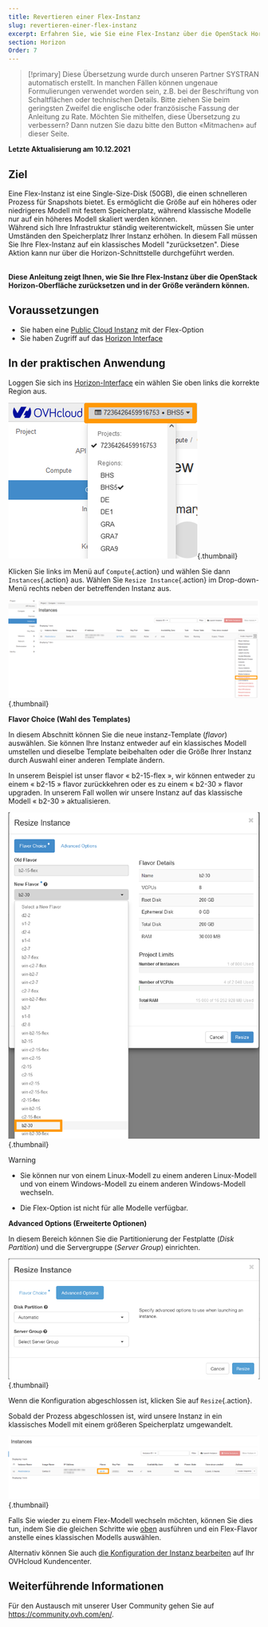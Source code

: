 ```yaml
---
title: Revertieren einer Flex-Instanz
slug: revertieren-einer-flex-instanz
excerpt: Erfahren Sie, wie Sie eine Flex-Instanz über die OpenStack Horizon-Schnittstelle zurücksetzen können.
section: Horizon
Order: 7
---
```


> [!primary]
> Diese Übersetzung wurde durch unseren Partner SYSTRAN automatisch erstellt. In manchen Fällen können ungenaue Formulierungen verwendet worden sein, z.B. bei der Beschriftung von Schaltflächen oder technischen Details. Bitte ziehen Sie beim geringsten Zweifel die englische oder französische Fassung der Anleitung zu Rate. Möchten Sie mithelfen, diese Übersetzung zu verbessern? Dann nutzen Sie dazu bitte den Button «Mitmachen» auf dieser Seite.
>

**Letzte Aktualisierung am 10.12.2021**

## Ziel

Eine Flex-Instanz ist eine Single-Size-Disk (50GB), die einen schnelleren Prozess für Snapshots bietet. Es ermöglicht die Größe auf ein höheres oder niedrigeres Modell mit festem Speicherplatz, während klassische Modelle nur auf ein höheres Modell skaliert werden können.</br> Während sich Ihre Infrastruktur ständig weiterentwickelt, müssen Sie unter Umständen den Speicherplatz Ihrer Instanz erhöhen. In diesem Fall müssen Sie Ihre Flex-Instanz auf ein klassisches Modell "zurücksetzen". Diese Aktion kann nur über die Horizon-Schnittstelle durchgeführt werden.

</br>**Diese Anleitung zeigt Ihnen, wie Sie Ihre Flex-Instanz über die OpenStack Horizon-Oberfläche zurücksetzen und in der Größe verändern können.**

## Voraussetzungen

- Sie haben eine [Public Cloud Instanz](https://docs.ovh.com/de/public-cloud/public-cloud-erste-schritte/#schritt-3-instanz-erstellen) mit der Flex-Option
- Sie haben Zugriff auf das [Horizon Interface](https://docs.ovh.com/de/public-cloud/erstellung_eines_zugangs_zu_horizon/)

## In der praktischen Anwendung

Loggen Sie sich ins [Horizon-Interface](https://horizon.cloud.ovh.net/auth/login/) ein wählen Sie oben links die korrekte Region aus.

![Region selection](images/region2021.png){.thumbnail}

Klicken Sie links im Menü auf `Compute`{.action} und wählen Sie dann `Instances`{.action} aus. Wählen Sie `Resize Instance`{.action} im Drop-down-Menü rechts neben der betreffenden Instanz aus. 

![Resize instance](images/resizeinstance2021.png){.thumbnail}

**Flavor Choice (Wahl des Templates)** <a name="flavorchoice"></a>

In diesem Abschnitt können Sie die neue instanz-Template (*flavor*) auswählen. Sie können Ihre Instanz entweder auf ein klassisches Modell umstellen und dieselbe Template beibehalten oder die Größe Ihrer Instanz durch Auswahl einer anderen Template ändern.

In unserem Beispiel ist unser flavor « b2-15-flex », wir können entweder zu einem « b2-15 » flavor zurückkehren oder es zu einem « b2-30 » flavor upgraden. In unserem Fall wollen wir unsere Instanz auf das klassische Modell « b2-30 » aktualisieren.

![choose new flavor](images/confirmflavor.png){.thumbnail}

> [!warning]
> - Sie können nur von einem Linux-Modell zu einem anderen Linux-Modell und von einem Windows-Modell zu einem anderen Windows-Modell wechseln.
>
> - Die Flex-Option ist nicht für alle Modelle verfügbar.
>

**Advanced Options (Erweiterte Optionen)**

In diesem Bereich können Sie die Partitionierung der Festplatte (*Disk Partition*) und die Servergruppe (*Server Group*) einrichten.

![public-cloud](images/resize_advanced.png){.thumbnail}

Wenn die Konfiguration abgeschlossen ist, klicken Sie auf `Resize`{.action}.

Sobald der Prozess abgeschlossen ist, wird unsere Instanz in ein klassisches Modell mit einem größeren Speicherplatz umgewandelt.

![Neuer Geschmack](images/newflavor.png){.thumbnail}

Falls Sie wieder zu einem Flex-Modell wechseln möchten, können Sie dies tun, indem Sie die gleichen Schritte wie [oben](#flavorchoice) ausführen und ein Flex-Flavor anstelle eines klassischen Modells auswählen. 

Alternativ können Sie auch [die Konfiguration der Instanz bearbeiten](https://docs.ovh.com/de/public-cloud/die_ersten_schritte_mit_ihrer_public_cloud_instanz/#die-konfiguration-einer-instanz-bearbeiten) auf Ihr OVHcloud Kundencenter.

## Weiterführende Informationen

Für den Austausch mit unserer User Community gehen Sie auf <https://community.ovh.com/en/>.